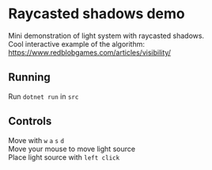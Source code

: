 # Raycasted shadows demo
Mini demonstration of light system with raycasted shadows. <br>
Cool interactive example of the algorithm: https://www.redblobgames.com/articles/visibility/

## Running
Run `dotnet run` in `src`

## Controls
Move with `w` `a` `s` `d`<br>
Move your mouse to move light source<br>
Place light source with `left click`<br>

